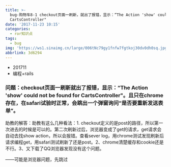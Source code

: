 ```yaml
---
title: >-
  bug-购物车8-1 checkout页面一刷新，就出了报错，显示：“The Action 'show' could not be found for
  CartsController"
date: '2017-11-23 10:15'
categories:
  - ror知识点
tags:
  - bug
img: 'https://ws1.sinaimg.cn/large/006tNc79gy1fnfw7fgtkoj30dv0dh0sq.jpg'
abbrlink: 3d6294
---
```


* 201711
* 编程+rails



### 问题：checkout页面一刷新就出了报错，显示：“The Action 'show' could not be found for CartsController"。且只在chrome存在，在safari试验时正常，会跳出一个弹窗询问“是否要重新发送表单”。



助教的解答：助教有这么几种看法：1. checkout定义的是post的路径，所以第一次进去的时候是可以的。第二次刷新过后，浏览器变成了get的请求，get请求会自动去找show action，所以会报错。查看sever log，用chrome测试发现刷新后请求编程get，用safari测试刷新了还是post。2、chrome清楚缓存和cookie还是不行。3、又下载了QQ浏览器发现没有这个问题。



——可能是浏览器问题，先跳过